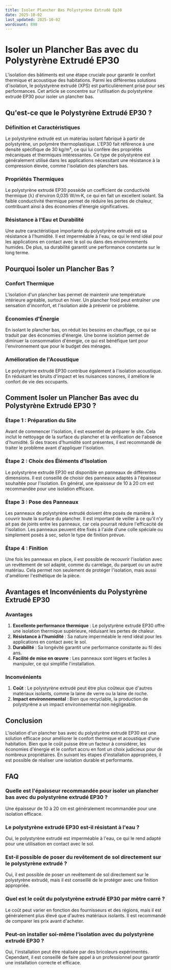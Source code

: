 ```yaml
---
title: Isoler Plancher Bas Polystyrène Extrudé Ep30
date: 2025-10-02
last_updated: 2025-10-02
wordcount: 898
---
```


# Isoler un Plancher Bas avec du Polystyrène Extrudé EP30

L'isolation des bâtiments est une étape cruciale pour garantir le confort thermique et acoustique des habitations. Parmi les différentes solutions d'isolation, le polystyrène extrudé (XPS) est particulièrement prisé pour ses performances. Cet article se concentre sur l'utilisation du polystyrène extrudé EP30 pour isoler un plancher bas.

## Qu'est-ce que le Polystyrène Extrudé EP30 ?

### Définition et Caractéristiques

Le polystyrène extrudé est un matériau isolant fabriqué à partir de polystyrène, un polymère thermoplastique. L'EP30 fait référence à une densité spécifique de 30 kg/m³, ce qui lui confère des propriétés mécaniques et thermiques intéressantes. Ce type de polystyrène est généralement utilisé dans les applications nécessitant une résistance à la compression élevée, comme l'isolation des planchers bas.

### Propriétés Thermiques

Le polystyrène extrudé EP30 possède un coefficient de conductivité thermique (λ) d'environ 0,035 W/m·K, ce qui en fait un excellent isolant. Sa faible conductivité thermique permet de réduire les pertes de chaleur, contribuant ainsi à des économies d'énergie significatives.

### Résistance à l'Eau et Durabilité

Une autre caractéristique importante du polystyrène extrudé est sa résistance à l'humidité. Il est imperméable à l'eau, ce qui le rend idéal pour les applications en contact avec le sol ou dans des environnements humides. De plus, sa durabilité garantit une performance constante sur le long terme.

## Pourquoi Isoler un Plancher Bas ?

### Confort Thermique

L'isolation d'un plancher bas permet de maintenir une température intérieure agréable, surtout en hiver. Un plancher froid peut entraîner une sensation d'inconfort, et l'isolation aide à prévenir ce problème.

### Économies d'Énergie

En isolant le plancher bas, on réduit les besoins en chauffage, ce qui se traduit par des économies d'énergie. Une bonne isolation permet de diminuer la consommation d'énergie, ce qui est bénéfique tant pour l'environnement que pour le budget des ménages.

### Amélioration de l'Acoustique

Le polystyrène extrudé EP30 contribue également à l'isolation acoustique. En réduisant les bruits d'impact et les nuisances sonores, il améliore le confort de vie des occupants.

## Comment Isoler un Plancher Bas avec du Polystyrène Extrudé EP30 ?

### Étape 1 : Préparation du Site

Avant de commencer l'isolation, il est essentiel de préparer le site. Cela inclut le nettoyage de la surface du plancher et la vérification de l'absence d'humidité. Si des traces d'humidité sont présentes, il est recommandé de traiter le problème avant d'appliquer l'isolation.

### Étape 2 : Choix des Éléments d'Isolation

Le polystyrène extrudé EP30 est disponible en panneaux de différentes dimensions. Il est conseillé de choisir des panneaux adaptés à l'épaisseur souhaitée pour l'isolation. En général, une épaisseur de 10 à 20 cm est recommandée pour une isolation efficace.

### Étape 3 : Pose des Panneaux

Les panneaux de polystyrène extrudé doivent être posés de manière à couvrir toute la surface du plancher. Il est important de veiller à ce qu'il n'y ait pas de joints entre les panneaux, car cela pourrait réduire l'efficacité de l'isolation. Les panneaux peuvent être fixés à l'aide d'une colle spéciale ou simplement posés à sec, selon le type de finition prévue.

### Étape 4 : Finition

Une fois les panneaux en place, il est possible de recouvrir l'isolation avec un revêtement de sol adapté, comme du carrelage, du parquet ou un autre matériau. Cela permet non seulement de protéger l'isolation, mais aussi d'améliorer l'esthétique de la pièce.

## Avantages et Inconvénients du Polystyrène Extrudé EP30

### Avantages

1. **Excellente performance thermique** : Le polystyrène extrudé EP30 offre une isolation thermique supérieure, réduisant les pertes de chaleur.
2. **Résistance à l'humidité** : Sa nature imperméable le rend idéal pour les applications en contact avec le sol.
3. **Durabilité** : Sa longévité garantit une performance constante au fil des ans.
4. **Facilité de mise en œuvre** : Les panneaux sont légers et faciles à manipuler, ce qui simplifie l'installation.

### Inconvénients

1. **Coût** : Le polystyrène extrudé peut être plus coûteux que d'autres matériaux isolants, comme la laine de verre ou la laine de roche.
2. **Impact environnemental** : Bien que recyclable, la production de polystyrène a un impact environnemental non négligeable.

## Conclusion

L'isolation d'un plancher bas avec du polystyrène extrudé EP30 est une solution efficace pour améliorer le confort thermique et acoustique d'une habitation. Bien que le coût puisse être un facteur à considérer, les économies d'énergie et le confort accru en font un choix judicieux pour de nombreux propriétaires. En suivant les étapes d'installation appropriées, il est possible de réaliser une isolation durable et performante.

## FAQ

### Quelle est l'épaisseur recommandée pour isoler un plancher bas avec du polystyrène extrudé EP30 ?

Une épaisseur de 10 à 20 cm est généralement recommandée pour une isolation efficace.

### Le polystyrène extrudé EP30 est-il résistant à l'eau ?

Oui, le polystyrène extrudé est imperméable à l'eau, ce qui le rend adapté pour une utilisation en contact avec le sol.

### Est-il possible de poser du revêtement de sol directement sur le polystyrène extrudé ?

Oui, il est possible de poser un revêtement de sol directement sur le polystyrène extrudé, mais il est conseillé de le protéger avec une finition appropriée.

### Quel est le coût du polystyrène extrudé EP30 par mètre carré ?

Le coût peut varier en fonction des fournisseurs et des régions, mais il est généralement plus élevé que d'autres matériaux isolants. Il est recommandé de comparer les prix avant d'acheter.

### Peut-on installer soi-même l'isolation avec du polystyrène extrudé EP30 ?

Oui, l'installation peut être réalisée par des bricoleurs expérimentés. Cependant, il est conseillé de faire appel à un professionnel pour garantir une installation correcte et efficace.